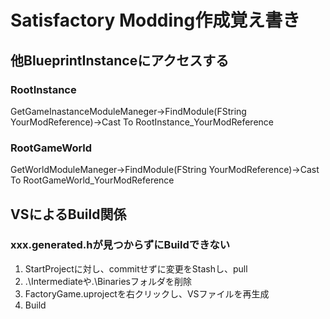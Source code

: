# Satisfactory Modding作成覚え書き
## 他BlueprintInstanceにアクセスする
### RootInstance
GetGameInastanceModuleManeger->FindModule(FString YourModReference)->Cast To RootInstance_YourModReference

### RootGameWorld
GetWorldModuleManeger->FindModule(FString YourModReference)->Cast To RootGameWorld_YourModReference

## VSによるBuild関係

### xxx.generated.hが見つからずにBuildできない
1. StartProjectに対し、commitせずに変更をStashし、pull
2. .\Intermediateや.\Binariesフォルダを削除
4. FactoryGame.uprojectを右クリックし、VSファイルを再生成
5. Build
